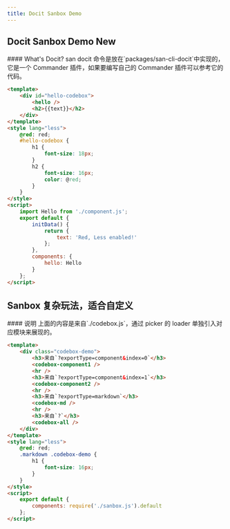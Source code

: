 ```yaml
---
title: Docit Sanbox Demo
---
```


## Docit Sanbox Demo New

<codebox>
#### What's Docit?
san docit 命令是放在`packages/san-cli-docit`中实现的，它是一个 Commander 插件，如果要编写自己的 Commander 插件可以参考它的代码。

```html
<template>
    <div id="hello-codebox">
        <hello />
        <h2>{{text}}</h2>
    </div>
</template>
<style lang="less">
    @red: red;
    #hello-codebox {
        h1 {
            font-size: 18px;
        }
        h2 {
            font-size: 16px;
            color: @red;
        }
    }
</style>
<script>
    import Hello from './component.js';
    export default {
        initData() {
            return {
                text: 'Red, Less enabled!'
            };
        },
        components: {
            hello: Hello
        }
    };
</script>
```

</codebox>

## Sanbox 复杂玩法，适合自定义

<codebox>
#### 说明
上面的内容是来自`./codebox.js`，通过 picker 的 loader 单独引入对应模块来展现的。

```html
<template>
    <div class="codebox-demo">
        <h3>来自`?exportType=component&index=0`</h3>
        <codebox-component1 />
        <hr />
        <h3>来自`?exportType=component&index=1`</h3>
        <codebox-component2 />
        <hr />
        <h3>来自`?exportType=markdown`</h3>
        <codebox-md />
        <hr />
        <h3>来自`?`</h3>
        <codebox-all />
    </div>
</template>
<style lang="less">
    @red: red;
    .markdown .codebox-demo {
        h1 {
            font-size: 16px;
        }
    }
</style>
<script>
    export default {
        components: require('./sanbox.js').default
    };
</script>
```

</codebox>
